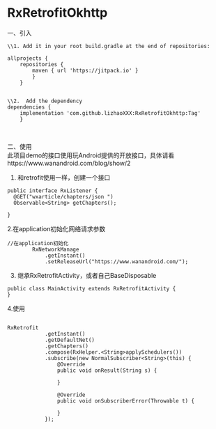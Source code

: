 # RxRetrofitOkhttp

一、引入

```
\\1. Add it in your root build.gradle at the end of repositories:

allprojects {
	repositories {
		maven { url 'https://jitpack.io' }
		}
	}
  
  
\\2.  Add the dependency
dependencies {
	implementation 'com.github.lizhaoXXX:RxRetrofitOkhttp:Tag'
	}
  
 ```
  </br>
  二、使用
</br>
此项目demo的接口使用玩Android提供的开放接口，具体请看
https://www.wanandroid.com/blog/show/2
  
  
  1. 和retrofit使用一样，创建一个接口
  ```
  public interface RxListener {
	@GET("wxarticle/chapters/json ")
	Observable<String> getChapters();
	
}
```

2.在application初始化网络请求参数
```
//在application初始化
		RxNetworkManage
			.getInstant()
			.setReleaseUrl("https://www.wanandroid.com/");
```

3. 继承RxRetrofitActivity，或者自己BaseDisposable
```
public class MainActivity extends RxRetrofitActivity {
}
```

4.使用
```

RxRetrofit
			.getInstant()
			.getDefaultNet()
			.getChapters()
			.compose(RxHelper.<String>applySchedulers())
			.subscribe(new NormalSubscriber<String>(this) {
				@Override
				public void onResult(String s) {
				
				}
				
				@Override
				public void onSubscriberError(Throwable t) {
				
				}
			});
      
```
